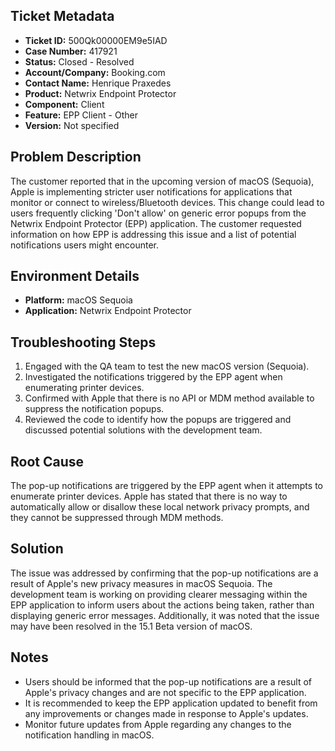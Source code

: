 ## Ticket Metadata
- **Ticket ID:** 500Qk00000EM9e5IAD
- **Case Number:** 417921
- **Status:** Closed - Resolved
- **Account/Company:** Booking.com
- **Contact Name:** Henrique Praxedes
- **Product:** Netwrix Endpoint Protector
- **Component:** Client
- **Feature:** EPP Client - Other
- **Version:** Not specified

## Problem Description
The customer reported that in the upcoming version of macOS (Sequoia), Apple is implementing stricter user notifications for applications that monitor or connect to wireless/Bluetooth devices. This change could lead to users frequently clicking 'Don't allow' on generic error popups from the Netwrix Endpoint Protector (EPP) application. The customer requested information on how EPP is addressing this issue and a list of potential notifications users might encounter.

## Environment Details
- **Platform:** macOS Sequoia
- **Application:** Netwrix Endpoint Protector

## Troubleshooting Steps
1. Engaged with the QA team to test the new macOS version (Sequoia).
2. Investigated the notifications triggered by the EPP agent when enumerating printer devices.
3. Confirmed with Apple that there is no API or MDM method available to suppress the notification popups.
4. Reviewed the code to identify how the popups are triggered and discussed potential solutions with the development team.

## Root Cause
The pop-up notifications are triggered by the EPP agent when it attempts to enumerate printer devices. Apple has stated that there is no way to automatically allow or disallow these local network privacy prompts, and they cannot be suppressed through MDM methods.

## Solution
The issue was addressed by confirming that the pop-up notifications are a result of Apple's new privacy measures in macOS Sequoia. The development team is working on providing clearer messaging within the EPP application to inform users about the actions being taken, rather than displaying generic error messages. Additionally, it was noted that the issue may have been resolved in the 15.1 Beta version of macOS.

## Notes
- Users should be informed that the pop-up notifications are a result of Apple's privacy changes and are not specific to the EPP application.
- It is recommended to keep the EPP application updated to benefit from any improvements or changes made in response to Apple's updates.
- Monitor future updates from Apple regarding any changes to the notification handling in macOS.